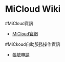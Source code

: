 MiCloud Wiki
====

#MiCloud資訊
* [MiCloud官網](http://micloud.tw)

#MiCkoud自助服務操作資訊
* [帳號申請](Apply+MiCloud+Account-new)


